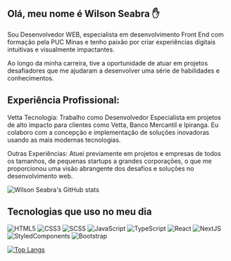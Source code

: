 ## Olá, meu nome é Wilson Seabra ✋

Sou Desenvolvedor WEB, especialista em desenvolvimento Front End com formação pela PUC Minas e tenho paixão por criar experiências digitais intuitivas e visualmente impactantes.

Ao longo da minha carreira, tive a oportunidade de atuar em projetos desafiadores que me ajudaram a desenvolver uma série de habilidades e conhecimentos.

## Experiência Profissional:

Vetta Tecnologia: Trabalho como Desenvolvedor Especialista em projetos de alto impacto para clientes como Vetta, Banco Mercantil e Ipiranga. Eu colaboro com a concepção e implementação de soluções inovadoras usando as mais modernas tecnologias.

Outras Experiências: Atuei previamente em projetos e empresas de todos os tamanhos, de pequenas startups a grandes corporações, o que me proporcionou uma visão abrangente dos desafios e soluções no desenvolvimento web.

![Wilson Seabra's GitHub stats](https://github-readme-stats.vercel.app/api?username=wiltosea&layout=compact&show_icons=true&theme=tokyonight)

## Tecnologias que uso no meu dia
![HTML5](https://img.shields.io/badge/HTML5-E34F26?style=for-the-badge&logo=html5&logoColor=white)
![CSS3](https://img.shields.io/badge/CSS3-1572B6?style=for-the-badge&logo=css3&logoColor=white)
![SCSS](https://img.shields.io/badge/Scss-CC6699?style=for-the-badge&logo=sass&logoColor=white)
![JavaScript](https://img.shields.io/badge/JavaScript-F7DF1E?style=for-the-badge&logo=javascript&logoColor=black)
![TypeScript](https://img.shields.io/badge/typescript-%23007ACC.svg?style=for-the-badge&logo=typescript&logoColor=white)
![React](https://img.shields.io/badge/React-20232A?style=for-the-badge&logo=react&logoColor=61DAFB)
![NextJS](https://img.shields.io/badge/Next-black?style=for-the-badge&logo=next.js&logoColor=white)
![StyledComponents](https://img.shields.io/badge/styled--components-DB7093?style=for-the-badge&logo=styled-components&logoColor=white)
![Bootstrap](https://img.shields.io/badge/bootstrap-%23563D7C.svg?style=for-the-badge&logo=bootstrap&logoColor=white)

[![Top Langs](https://github-readme-stats.vercel.app/api/top-langs/?username=wiltosea&layout=compact&theme=tokyonight)](https://github.com/wiltosea/github-readme-stats)

